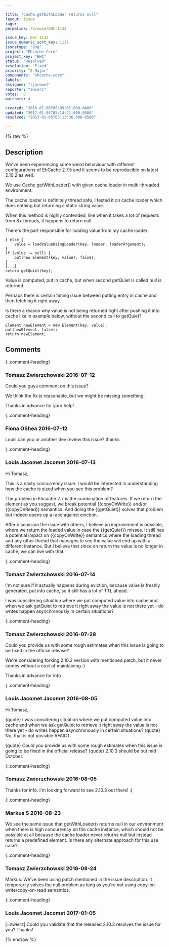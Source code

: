 ```yaml
---

title: "Cache.getWithLoader returns null"
layout: issue
tags: 
permalink: /browse/EHC-1132

issue_key: EHC-1132
issue_numeric_sort_key: 1132
issuetype: "Bug"
project: "Ehcache Core"
project_key: "EHC"
status: "Resolved"
resolution: "Fixed"
priority: "2 Major"
components: "ehcache-core"
labels: 
assignee: "ljacomet"
reporter: "zwierz"
votes:  0
watchers: 4

created: "2016-07-08T05:05:07.000-0400"
updated: "2017-01-05T05:14:21.000-0500"
resolved: "2017-01-05T05:13:36.000-0500"

---
```




{% raw %}



## Description

<div markdown="1" class="description">

We've been experiencing some weird behaviour with different configurations of EhCache 2.7.5 and it seems to be reproducible on latest 2.10.2 as well.

We use Cache.getWithLoader() with given cache loader in multi-threaded environment.

The cache loader is definitely thread safe, I tested it on cache loader which does nothing but returning a static string value.

When this method is highly contended, like when it takes a lot of requests from 8+ threads, it happens to return null.

There's the part responsible for loading value from my cache loader:


```
} else {
    value = loadValueUsingLoader(key, loader, loaderArgument);
}
if (value != null) {
    put(new Element(key, value), false);
}
[...]
return getQuiet(key);
```


Value is computed, put in cache, but when second getQuiet is called null is returned.

Perhaps there is certain timing issue between putting entry in cache and then fetching it right away.

Is there a reason why value is not being returned right after pushing it into cache like in example below, without the second call to getQuiet?


```
Element newElement = new Element(key, value);
put(newElement, false);
return newElement;
```



</div>

## Comments


{:.comment-heading}
### **Tomasz Zwierzchowski** <span class="date">2016-07-12</span>

<div markdown="1" class="comment">

Could you guys comment on this issue?

We think the fix is reasonable, but we might be missing something.

Thanks in advance for your help!

</div>


{:.comment-heading}
### **Fiona OShea** <span class="date">2016-07-12</span>

<div markdown="1" class="comment">

Louis can you or another dev review this issue?
thanks

</div>


{:.comment-heading}
### **Louis Jacomet Jacomet** <span class="date">2016-07-13</span>

<div markdown="1" class="comment">

Hi Tomasz,

This is a nasty concurrency issue. I would be interested in understanding how the cache is sized when you see this problem?

The problem in Ehcache 2.x is the combination of features. If we return the element as you suggest, we break potential {{copyOnWrite}} and/or {{copyOnRead}} semantics. And doing the {{getQuiet}} solves that problem but indeed opens up a race against eviction.

After discussion the issue with others, I believe an improvement is possible, where we return the loaded value in case the {{getQuiet}} misses. It still has a potential impact on {{copyOnWrite}} semantics where the loading thread and any other thread that manages to see the value will end up with a different instance. But I believe that since on return the value is no longer in cache, we can live with that.

</div>


{:.comment-heading}
### **Tomasz Zwierzchowski** <span class="date">2016-07-14</span>

<div markdown="1" class="comment">

I'm not sure if it actually happens during eviction, because value is freshly generated, put into cache, so it still has a lot of TTL ahead.

I was considering situation where we put computed value into cache and when we ask getQuiet to retrieve it right away the value is not there yet - do writes happen asynchronously in certain situations?

</div>


{:.comment-heading}
### **Tomasz Zwierzchowski** <span class="date">2016-07-28</span>

<div markdown="1" class="comment">

Could you provide us with some rough estimates when this issue is going to be fixed in the official release?

We're considering forking 2.10.2 version with mentioned patch, but it never comes without a cost of maintaining :)

Thanks in advance for info

</div>


{:.comment-heading}
### **Louis Jacomet Jacomet** <span class="date">2016-08-05</span>

<div markdown="1" class="comment">

Hi Tomasz,

{quote}
I was considering situation where we put computed value into cache and when we ask getQuiet to retrieve it right away the value is not there yet - do writes happen asynchronously in certain situations?
{quote}
No, that is not possible AFAICT.

{quote}
Could you provide us with some rough estimates when this issue is going to be fixed in the official release?
{quote}
2.10.3 should be out mid October.


</div>


{:.comment-heading}
### **Tomasz Zwierzchowski** <span class="date">2016-08-05</span>

<div markdown="1" class="comment">

Thanks for info.
I'm looking forward to see 2.10.3 out there! :)

</div>


{:.comment-heading}
### **Markus S** <span class="date">2016-08-23</span>

<div markdown="1" class="comment">

We see the same issue that getWithLoader() returns null in our environment when there is high concurrency on the cache instance, which should not be possible at all because the cache loader never returns null  but instead returns a predefined element. Is there any alternate approach for this use case?

</div>


{:.comment-heading}
### **Tomasz Zwierzchowski** <span class="date">2016-08-24</span>

<div markdown="1" class="comment">

Markus: We've been using patch mentioned in the issue description. It temporarily solves the null problem as long as you're not using copy-on-write/copy-on-read semantics.

</div>


{:.comment-heading}
### **Louis Jacomet Jacomet** <span class="date">2017-01-05</span>

<div markdown="1" class="comment">

[~zwierz] Could you validate that the released 2.10.3 resolves the issue for you? Thanks!

</div>



{% endraw %}
